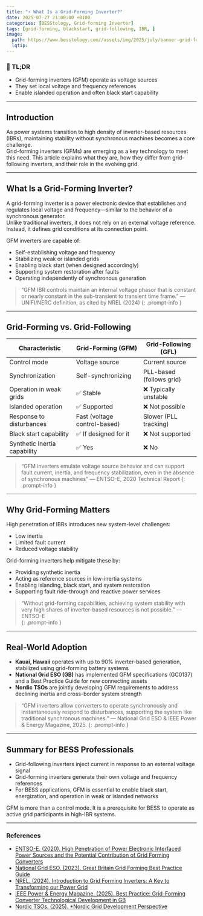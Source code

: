 ```yaml
---
title: "⚡ What Is a Grid-Forming Inverter?"
date: 2025-07-27 21:00:00 +0100
categories: [BESStology, Grid-forming Inverter]
tags: [grid-forming, blackstart, grid-following, IBR, ]
image:
  path: https://www.besstology.com//assets/img/2025/july/banner-grid-forming-inverter.png
  lqtip:
---
```


### 📌 TL;DR

- Grid-forming inverters (GFM) operate as voltage sources  
- They set local voltage and frequency references
- Enable islanded operation and often black start capability

---

## Introduction

As power systems transition to high density of inverter-based resources (IBRs), maintaining stability without synchronous machines becomes a core challenge.  
Grid-forming inverters (GFMs) are emerging as a key technology to meet this need. This article explains what they are, how they differ from grid-following inverters, and their role in the evolving grid.

---

## What Is a Grid-Forming Inverter?

A grid-forming inverter is a power electronic device that establishes and regulates local voltage and frequency—similar to the behavior of a synchronous generator.  
Unlike traditional inverters, it does not rely on an external voltage reference. Instead, it defines grid conditions at its connection point.

GFM inverters are capable of:

- Self-establishing voltage and frequency
- Stabilizing weak or islanded grids
- Enabling black start (when designed accordingly)
- Supporting system restoration after faults
- Operating independently of synchronous generation

> “GFM IBR controls maintain an internal voltage phasor that is constant or nearly constant in the sub-transient to transient time frame.” — UNIFI/NERC definition, as cited by NREL (2024)
{: .prompt-info }

---

## Grid-Forming vs. Grid-Following

| Characteristic            | Grid-Forming (GFM)           | Grid-Following (GFL)     |
| ------------------------- | ---------------------------- | ------------------------ |
| Control mode              | Voltage source               | Current source           |
| Synchronization           | Self-synchronizing           | PLL-based (follows grid) |
| Operation in weak grids   | ✅ Stable                     | ❌ Typically unstable     |
| Islanded operation        | ✅ Supported                  | ❌ Not possible           |
| Response to disturbances  | Fast (voltage control-based) | Slower (PLL tracking)    |
| Black start capability    | ✅ If designed for it         | ❌ Not supported          |
| Synthetic Inertia capability | ✅ Yes                        | ❌ No                     |

> “GFM inverters emulate voltage source behavior and can support fault current, inertia, and frequency stabilization, even in the absence of synchronous machines" — ENTSO-E, 2020 Technical Report
{: .prompt-info }

---

## Why Grid-Forming Matters

High penetration of IBRs introduces new system-level challenges:

- Low inertia
- Limited fault current
- Reduced voltage stability

Grid-forming inverters help mitigate these by:

- Providing synthetic inertia
- Acting as reference sources in low-inertia systems  
- Enabling islanding, black start, and system restoration  
- Supporting fault ride-through and reactive power services

> “Without grid-forming capabilities, achieving system stability with very high shares of inverter-based resources is not possible.” — ENTSO-E  
{: .prompt-info }

---

## Real-World Adoption

- **Kauai, Hawaii** operates with up to 90% inverter-based generation, stabilized using grid-forming battery systems  
- **National Grid ESO (GB)** has implemented GFM specifications (GC0137) and a Best Practice Guide for new connecting assets  
- **Nordic TSOs** are jointly developing GFM requirements to address declining inertia and cross-border system strength

> “GFM inverters allow converters to operate synchronously and instantaneously respond to disturbances, supporting the system like traditional synchronous machines.” — National Grid ESO & IEEE Power & Energy Magazine, 2025.
{: .prompt-info }

---

##  Summary for BESS Professionals

- Grid-following inverters inject current in response to an external voltage signal
- Grid-forming inverters generate their own voltage and frequency references
- For BESS applications, GFM is essential to enable black start, energization, and operation in weak or islanded networks

GFM is more than a control mode. It is a prerequisite for BESS to operate as active grid participants in high-IBR systems.

---

### References

- [ENTSO-E. (2020). High Penetration of Power Electronic Interfaced Power Sources and the Potential Contribution of Grid Forming Converters](https://www.entsoe.eu/network_codes/cnc/technical-groups/)  
- [National Grid ESO. (2023). Great Britain Grid Forming Best Practice Guide](https://www.neso.energy/document/278491/download)
- [NREL. (2024). Introduction to Grid Forming Inverters: A Key to Transforming our Power Grid](https://research-hub.nrel.gov/en/publications/introduction-to-grid-forming-inverters-a-key-to-transforming-our-)
- [IEEE Power & Energy Magazine. (2025). Best Practice: Grid-Forming Converter Technological Development in GB](https://ieee-pes.org/wp-content/uploads/2025/03/March-April-2025-open-Best_Practice_Grid-Forming_Converter_Technological_Development_in_Great_Britain.pdf)
- [Nordic TSOs. (2025). *Nordic Grid Development Perspective](https://www.svk.se/49e775/contentassets/cf866a8ab9dc42fa81e618ef69541a4e/nordic-grid-development---final.pdf)
